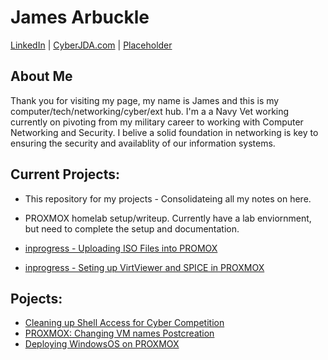# James Arbuckle
[LinkedIn](https://www.linkedin.com/in/cyber-jda/) | [CyberJDA.com](https://cyberjda.com/) | [Placeholder](link)

## About Me
Thank you for visiting my page, my name is James and this is my computer/tech/networking/cyber/ext hub. I'm a a Navy Vet working currently on pivoting from my military career to working with Computer Networking and Security. I belive a solid foundation in networking is key to ensuring the security and availablity of our information systems.

## Current Projects:

- This repository for my projects - Consolidateing all my notes on here.
- PROXMOX homelab setup/writeup. Currently have a lab enviornment, but need to complete the setup and documentation.

- [inprogress - Uploading ISO Files into PROMOX](placeholder)
- [inprogress - Seting up VirtViewer and SPICE in PROXMOX](placeholder)

## Pojects:

- [Cleaning up Shell Access for Cyber Competition](https://github.com/jdarbuckle/NoRoot)
- [PROXMOX: Changing VM names Postcreation](https://github.com/jdarbuckle/PROXMOX_Change_VM_Names)
- [Deploying WindowsOS on PROXMOX](https://github.com/jdarbuckle/Deploying_Windows_In_Proxmox)














<!--
**jdarbuckle/jdarbuckle** is a ✨ _special_ ✨ repository because its `README.md` (this file) appears on your GitHub profile.
-->
